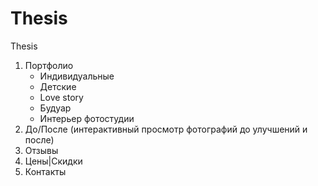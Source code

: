 # Thesis
Thesis
1) Портфолио
   - Индивидуальные
   - Детские 
   - Love story
   - Будуар
   - Интерьер фотостудии
2) До/После (интерактивный просмотр фотографий до улучшений и после)
3) Отзывы 
4) Цены|Скидки
5) Контакты 

